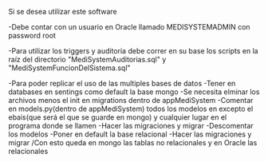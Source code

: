 Si se desea utilizar este software

-Debe contar con un usuario en Oracle llamado MEDISYSTEMADMIN con password root

-Para utilizar los triggers y auditoria debe correr en su base los scripts en la raíz del directorio
"MediSystemAuditorias.sql" y "MediSystemFuncionDelSistema.sql"

-Para poder replicar el uso de las multiples bases de datos
    -Tener en databases en sentings como default la base mongo
    -Se necesita elminar los archivos menos el init en migrations dentro de appMediSystem
    -Comentar en models.py(dentro de appMediSystem) todos los modelos en excepto el ebais(que será el que se guarde en mongo) y cualquier lugar en el programa donde se llamen 
    -Hacer las migraciones y migrar 
    -Descomentar los modelos 
    -Poner en default la base relacional 
    -Hacer las migraciones y migrar
    /Con esto queda en mongo las tablas no relacionales y en Oracle las relacionales
